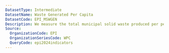 ```yaml
---
DatasetType: Intermediate
DatasetName: Waste Generated Per Capita
DatasetCode: EPI_MSWGEN
Description: We measure the total municipal solid waste produced per person each year.
Source:
  OrganizationCode: EPI
  OrganizationSeriesCode: WPC
  QueryCode: epi2024indicators
---
```

